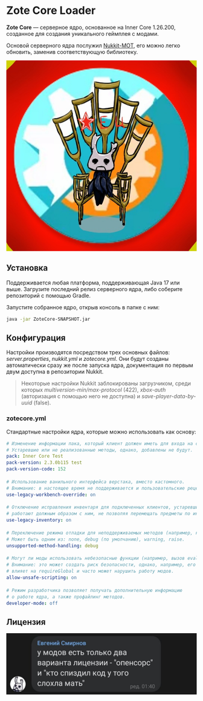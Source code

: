 # Zote Core Loader

__Zote Core__ — серверное ядро, основанное на Inner Core 1.26.200, созданное для создания уникального геймплея с модами.

Основой серверного ядра послужил [Nukkit-MOT](https://github.com/MemoriesOfTime/Nukkit-MOT), его можно легко обновить, заменив соответствующую библиотеку.

![Zote Core](/.github/logo.png)

## Установка

Поддерживается любая платформа, поддерживающая Java 17 или выше. Загрузите последний релиз серверного ядра, либо соберите репозиторий с помощью Gradle.

Запустите собранное ядро, открыв консоль в папке с ним:

```sh
java -jar ZoteCore-SNAPSHOT.jar
```

## Конфигурация

Настройки производятся посредством трех основных файлов: *server.properties*, *nukkit.yml* и *zotecore.yml*. Они будут созданы автоматически сразу же после запуска ядра, документация по первым двум доступна в репозитории Nukkit.

> Некоторые настройки Nukkit заблокированы загрузчиком, среди которых *multiversion-min/max-protocol* (422), *xbox-auth* (авторизация с помощью него не доступна) и *save-player-data-by-uuid* (false).

### zotecore.yml

Стандартные настройки ядра, которые можно использовать как основу:

```yml zotecore.yml
# Изменение информации пака, который клиент должен иметь для входа на сервер.
# Устаревшие или не реализованные методы, однако, добавлены не будут.
pack: Inner Core Test
pack-version: 2.3.0b115 test
pack-version-code: 152

# Использование ванильного интерфейса верстака, вместо кастомного.
# Внимание: в настоящее время не поддерживается и пользовательские рецепты не будут отображаться.
use-legacy-workbench-override: on

# Отключение исправления инвентаря для подключенных клиентов, устаревшие версии не
# работают должным образом с ним, не позволяя перемещать предметы по инвентарю.
use-legacy-inventory: on

# Переключение режима отладки для неподдерживаемых методов (например, клиентских).
# Может быть одним из: none, debug (по умолчанию), warning, raise.
unsupported-method-handling: debug

# Могут ли моды использовать небезопасные функции (например, вызов eval) или нет.
# Внимание: это может создать риск безопасности, однако, например, его запрет
# влияет на requireGlobal и часто может нарушить работу модов.
allow-unsafe-scripting: on

# Режим разработчика позволяет получать дополнительную информацию
# о работе ядра, а также профайлинг методов.
developer-mode: off
```

## Лицензия

![Licensing](/.github/license.jpg)
